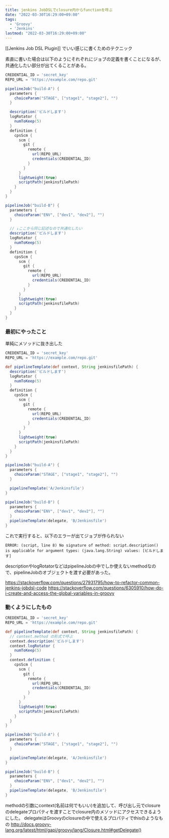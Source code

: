 ```yaml
---
title: jenkins JobDSLでclosure内からfunctionを呼ぶ
date: "2022-03-30T16:29:00+09:00"
tags:
  - 'Groovy'
  - 'Jenkins'
lastmod: "2022-03-30T16:29:00+09:00"
---
```


[[Jenkins Job DSL Plugin]] でいい感じに書くためのテクニック

素直に書いた場合は以下のようにそれぞれにジョブの定義を書くことになるが、共通化したい部分が出てくることがある。

```groovy
CREDENTIAL_ID = 'secret_key'
REPO_URL = 'https://example.com/repo.git'

pipelineJob("build-A") {
  parameters {
    choiceParam("STAGE", ["stage1", "stage2"], "")
  }

  description('ビルドします')
  logRotator {
    numToKeep(5)
  }
  definition {
    cpsScm {
      scm {
        git {
          remote {
            url(REPO_URL)
            credentials(CREDENTIAL_ID)
          }
        }
      }
      lightweight(true)
      scriptPath(jenkinsfilePath)
    }
  }
}

pipelineJob("build-B") {
  parameters {
    choiceParam("ENV", ["dev1", "dev2"], "")
  }

  // ↓ここから同じ記述なので共通化したい
  description('ビルドします')
  logRotator {
    numToKeep(5)
  }
  definition {
    cpsScm {
      scm {
        git {
          remote {
            url(REPO_URL)
            credentials(CREDENTIAL_ID)
          }
        }
      }
      lightweight(true)
      scriptPath(jenkinsfilePath)
    }
  }
}

```


### 最初にやったこと

単純にメソッドに抜き出した

```groovy
CREDENTIAL_ID = 'secret_key'
REPO_URL = 'https://example.com/repo.git'

def pipelineTemplate(def context, String jenkinsfilePath) {
  description('ビルドします')
  logRotator {
    numToKeep(5)
  }
  definition {
    cpsScm {
      scm {
        git {
          remote {
            url(REPO_URL)
            credentials(CREDENTIAL_ID)
          }
        }
      }
      lightweight(true)
      scriptPath(jenkinsfilePath)
    }
  }
}

pipelineJob("build-A") {
  parameters {
    choiceParam("STAGE", ["stage1", "stage2"], "")
  }

  pipelineTemplate('A/Jenkinsfile')
}

pipelineJob("build-B") {
  parameters {
    choiceParam("ENV", ["dev1", "dev2"], "")
  }
  pipelineTemplate(delegate, 'B/Jenkinsfile')
}


```

これで実行すると、以下のエラーが出てジョブが作られない

`ERROR: (script, line 8) No signature of method: script.description() is applicable for argument types: (java.lang.String) values: [ビルドします]`

descriptionやlogRotatorなどはpipelineJobの中でしか使えないmethodなので、pipelineJobのオブジェクトを渡す必要があった。

https://stackoverflow.com/questions/27931795/how-to-refactor-common-jenkins-jobdsl-code
https://stackoverflow.com/questions/6305910/how-do-i-create-and-access-the-global-variables-in-groovy

### 動くようにしたもの

```groovy
CREDENTIAL_ID = 'secret_key'
REPO_URL = 'https://example.com/repo.git'

def pipelineTemplate(def context, String jenkinsfilePath) {
  // context.method の形式で呼ぶ
  context.description('ビルドします')
  context.logRotator {
    numToKeep(5)
  }
  context.definition {
    cpsScm {
      scm {
        git {
          remote {
            url(REPO_URL)
            credentials(CREDENTIAL_ID)
          }
        }
      }
      lightweight(true)
      scriptPath(jenkinsfilePath)
    }
  }
}

pipelineJob("build-A") {
  parameters {
    choiceParam("STAGE", ["stage1", "stage2"], "")
  }

  pipelineTemplate(delegate, 'A/Jenkinsfile')
}

pipelineJob("build-B") {
  parameters {
    choiceParam("ENV", ["dev1", "dev2"], "")
  }
  pipelineTemplate(delegate, 'B/Jenkinsfile')
}
```

methodの引数にcontext(名前は何でもいい)を追加して、呼び出し元でclosureのdelegateプロパティを渡すことでclosure内のメソッドにアクセスできるようにした。
delegateはGroovyのclosureの中で使えるプロパティでthisのようなもの
http://docs.groovy-lang.org/latest/html/gapi/groovy/lang/Closure.html#getDelegate()
